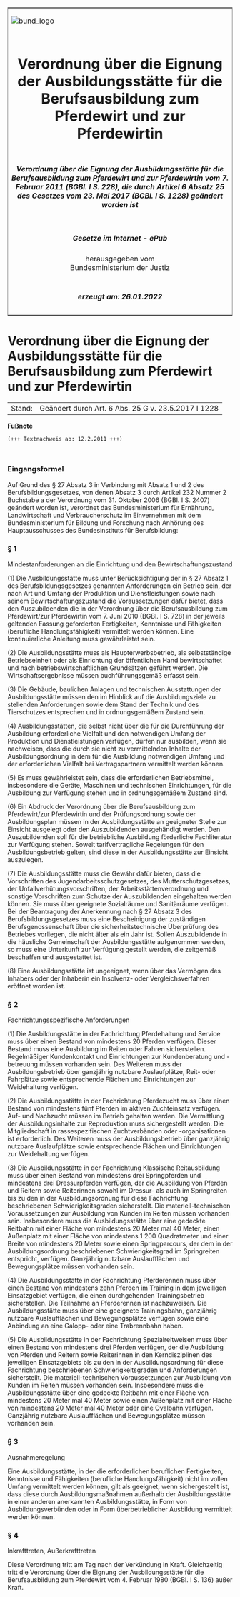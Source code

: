 <span id="DECKBLATT.html"></span>

<table border="0" frame="border" width="100%">

<tr valign="top">

<td align="left">

![bund\_logo](BfJ_2021_Web_de_de.gif)

</td>

<td align="right">

 

</td>

</tr>

<tr align="center" valign="middle">

<td colspan="2">

# Verordnung über die Eignung der Ausbildungsstätte für die Berufsausbildung zum Pferdewirt und zur Pferdewirtin

</td>

</tr>

<tr align="center" valign="middle">

<td colspan="2">

##### Verordnung über die Eignung der Ausbildungsstätte für die Berufsausbildung zum Pferdewirt und zur Pferdewirtin vom 7. Februar 2011 (BGBl. I S. 228), die durch Artikel 6 Absatz 25 des Gesetzes vom 23. Mai 2017 (BGBl. I S. 1228) geändert worden ist

</td>

</tr>

<tr align="center" valign="middle">

<td colspan="2">

  
  

##### Gesetze im Internet - ePub  
  
herausgegeben vom  
Bundesministerium der Justiz

</td>

</tr>

<tr align="center" valign="bottom">

<td colspan="2">

  
  

##### erzeugt am: 26.01.2022

</td>

</tr>

</table>

<span id="BJNR022800011.html"></span>

# Verordnung über die Eignung der Ausbildungsstätte für die Berufsausbildung zum Pferdewirt und zur Pferdewirtin

<div>

<div class="jnhtml">

|        |                                                     |
| ------ | --------------------------------------------------- |
| Stand: | Geändert durch Art. 6 Abs. 25 G v. 23.5.2017 I 1228 |

</div>

</div>

<div>

  
**Fußnote**

<div class="jnhtml">

<div>

<div class="jurAbsatz">

  

``` 
(+++ Textnachweis ab: 12.2.2011 +++)

 
```

</div>

</div>

</div>

</div>

<span id="BJNR022800011BJNE000100000.html"></span>

### Eingangsformel  

<div>

<div class="jnhtml">

<div>

<div class="jurAbsatz">

Auf Grund des § 27 Absatz 3 in Verbindung mit Absatz 1 und 2 des
Berufsbildungsgesetzes, von denen Absatz 3 durch Artikel 232 Nummer 2
Buchstabe a der Verordnung vom 31. Oktober 2006 (BGBl. I S. 2407)
geändert worden ist, verordnet das Bundesministerium für Ernährung,
Landwirtschaft und Verbraucherschutz im Einvernehmen mit dem
Bundesministerium für Bildung und Forschung nach Anhörung des
Hauptausschusses des Bundesinstituts für Berufsbildung:

</div>

</div>

</div>

</div>

<span id="BJNR022800011BJNE000201360.html"></span>

### § 1  
Mindestanforderungen an die Einrichtung und den Bewirtschaftungszustand

<div>

<div class="jnhtml">

<div>

<div class="jurAbsatz">

(1) Die Ausbildungsstätte muss unter Berücksichtigung der in § 27 Absatz
1 des Berufsbildungsgesetzes genannten Anforderungen ein Betrieb sein,
der nach Art und Umfang der Produktion und Dienstleistungen sowie nach
seinem Bewirtschaftungszustand die Voraussetzungen dafür bietet, dass
den Auszubildenden die in der Verordnung über die Berufsausbildung zum
Pferdewirt/zur Pferdewirtin vom 7. Juni 2010 (BGBl. I S. 728) in der
jeweils geltenden Fassung geforderten Fertigkeiten, Kenntnisse und
Fähigkeiten (berufliche Handlungsfähigkeit) vermittelt werden können.
Eine kontinuierliche Anleitung muss gewährleistet sein.

</div>

<div class="jurAbsatz">

(2) Die Ausbildungsstätte muss als Haupterwerbsbetrieb, als
selbstständige Betriebseinheit oder als Einrichtung der öffentlichen
Hand bewirtschaftet und nach betriebswirtschaftlichen Grundsätzen
geführt werden. Die Wirtschaftsergebnisse müssen buchführungsgemäß
erfasst sein.

</div>

<div class="jurAbsatz">

(3) Die Gebäude, baulichen Anlagen und technischen Ausstattungen der
Ausbildungsstätte müssen den im Hinblick auf die Ausbildungsziele zu
stellenden Anforderungen sowie dem Stand der Technik und des
Tierschutzes entsprechen und in ordnungsgemäßem Zustand sein.

</div>

<div class="jurAbsatz">

(4) Ausbildungsstätten, die selbst nicht über die für die Durchführung
der Ausbildung erforderliche Vielfalt und den notwendigen Umfang der
Produktion und Dienstleistungen verfügen, dürfen nur ausbilden, wenn sie
nachweisen, dass die durch sie nicht zu vermittelnden Inhalte der
Ausbildungsordnung in dem für die Ausbildung notwendigen Umfang und der
erforderlichen Vielfalt bei Vertragspartnern vermittelt werden können.

</div>

<div class="jurAbsatz">

(5) Es muss gewährleistet sein, dass die erforderlichen Betriebsmittel,
insbesondere die Geräte, Maschinen und technischen Einrichtungen, für
die Ausbildung zur Verfügung stehen und in ordnungsgemäßem Zustand sind.

</div>

<div class="jurAbsatz">

(6) Ein Abdruck der Verordnung über die Berufsausbildung zum
Pferdewirt/zur Pferdewirtin und der Prüfungsordnung sowie der
Ausbildungsplan müssen in der Ausbildungsstätte an geeigneter Stelle zur
Einsicht ausgelegt oder den Auszubildenden ausgehändigt werden. Den
Auszubildenden soll für die betriebliche Ausbildung förderliche
Fachliteratur zur Verfügung stehen. Soweit tarifvertragliche Regelungen
für den Ausbildungsbetrieb gelten, sind diese in der Ausbildungsstätte
zur Einsicht auszulegen.

</div>

<div class="jurAbsatz">

(7) Die Ausbildungsstätte muss die Gewähr dafür bieten, dass die
Vorschriften des Jugendarbeitsschutzgesetzes, des Mutterschutzgesetzes,
der Unfallverhütungsvorschriften, der Arbeitsstättenverordnung und
sonstige Vorschriften zum Schutze der Auszubildenden eingehalten werden
können. Sie muss über geeignete Sozialräume und Sanitärräume verfügen.
Bei der Beantragung der Anerkennung nach § 27 Absatz 3 des
Berufsbildungsgesetzes muss eine Bescheinigung der zuständigen
Berufsgenossenschaft über die sicherheitstechnische Überprüfung des
Betriebes vorliegen, die nicht älter als ein Jahr ist. Sollen
Auszubildende in die häusliche Gemeinschaft der Ausbildungsstätte
aufgenommen werden, so muss eine Unterkunft zur Verfügung gestellt
werden, die zeitgemäß beschaffen und ausgestattet ist.

</div>

<div class="jurAbsatz">

(8) Eine Ausbildungsstätte ist ungeeignet, wenn über das Vermögen des
Inhabers oder der Inhaberin ein Insolvenz- oder Vergleichsverfahren
eröffnet worden ist.

</div>

</div>

</div>

</div>

<span id="BJNR022800011BJNE000300000.html"></span>

### § 2  
Fachrichtungsspezifische Anforderungen

<div>

<div class="jnhtml">

<div>

<div class="jurAbsatz">

(1) Die Ausbildungsstätte in der Fachrichtung Pferdehaltung und Service
muss über einen Bestand von mindestens 20 Pferden verfügen. Dieser
Bestand muss eine Ausbildung im Reiten oder Fahren sicherstellen.
Regelmäßiger Kundenkontakt und Einrichtungen zur Kundenberatung und
-betreuung müssen vorhanden sein. Des Weiteren muss der
Ausbildungsbetrieb über ganzjährig nutzbare Auslaufplätze, Reit- oder
Fahrplätze sowie entsprechende Flächen und Einrichtungen zur
Weidehaltung verfügen.

</div>

<div class="jurAbsatz">

(2) Die Ausbildungsstätte in der Fachrichtung Pferdezucht muss über
einen Bestand von mindestens fünf Pferden im aktiven Zuchteinsatz
verfügen. Auf- und Nachzucht müssen im Betrieb gehalten werden. Die
Vermittlung der Ausbildungsinhalte zur Reproduktion muss sichergestellt
werden. Die Mitgliedschaft in rassespezifischen Zuchtverbänden oder
-organisationen ist erforderlich. Des Weiteren muss der
Ausbildungsbetrieb über ganzjährig nutzbare Auslaufplätze sowie
entsprechende Flächen und Einrichtungen zur Weidehaltung verfügen.

</div>

<div class="jurAbsatz">

(3) Die Ausbildungsstätte in der Fachrichtung Klassische Reitausbildung
muss über einen Bestand von mindestens drei Springpferden und mindestens
drei Dressurpferden verfügen, der die Ausbildung von Pferden und Reitern
sowie Reiterinnen sowohl im Dressur- als auch im Springreiten bis zu den
in der Ausbildungsordnung für diese Fachrichtung beschriebenen
Schwierigkeitsgraden sicherstellt. Die materiell-technischen
Voraussetzungen zur Ausbildung von Kunden im Reiten müssen vorhanden
sein. Insbesondere muss die Ausbildungsstätte über eine gedeckte
Reitbahn mit einer Fläche von mindestens 20 Meter mal 40 Meter, einen
Außenplatz mit einer Fläche von mindestens 1 200 Quadratmeter und einer
Breite von mindestens 20 Meter sowie einen Springparcours, der dem in
der Ausbildungsordnung beschriebenen Schwierigkeitsgrad im Springreiten
entspricht, verfügen. Ganzjährig nutzbare Auslaufflächen und
Bewegungsplätze müssen vorhanden sein.

</div>

<div class="jurAbsatz">

(4) Die Ausbildungsstätte in der Fachrichtung Pferderennen muss über
einen Bestand von mindestens zehn Pferden im Training in dem jeweiligen
Einsatzgebiet verfügen, die einen durchgehenden Trainingsbetrieb
sicherstellen. Die Teilnahme an Pferderennen ist nachzuweisen. Die
Ausbildungsstätte muss über eine geeignete Trainingsbahn, ganzjährig
nutzbare Auslaufflächen und Bewegungsplätze verfügen sowie eine
Anbindung an eine Galopp- oder eine Trabrennbahn haben.

</div>

<div class="jurAbsatz">

(5) Die Ausbildungsstätte in der Fachrichtung Spezialreitweisen muss
über einen Bestand von mindestens drei Pferden verfügen, der die
Ausbildung von Pferden und Reitern sowie Reiterinnen in den
Kerndisziplinen des jeweiligen Einsatzgebiets bis zu den in der
Ausbildungsordnung für diese Fachrichtung beschriebenen
Schwierigkeitsgraden und Anforderungen sicherstellt. Die
materiell-technischen Voraussetzungen zur Ausbildung von Kunden im
Reiten müssen vorhanden sein. Insbesondere muss die Ausbildungsstätte
über eine gedeckte Reitbahn mit einer Fläche von mindestens 20 Meter
mal 40 Meter sowie einen Außenplatz mit einer Fläche von mindestens 20
Meter mal 40 Meter oder eine Ovalbahn verfügen. Ganzjährig nutzbare
Auslaufflächen und Bewegungsplätze müssen vorhanden sein.

</div>

</div>

</div>

</div>

<span id="BJNR022800011BJNE000400000.html"></span>

### § 3  
Ausnahmeregelung

<div>

<div class="jnhtml">

<div>

<div class="jurAbsatz">

Eine Ausbildungsstätte, in der die erforderlichen beruflichen
Fertigkeiten, Kenntnisse und Fähigkeiten (berufliche Handlungsfähigkeit)
nicht im vollen Umfang vermittelt werden können, gilt als geeignet, wenn
sichergestellt ist, dass diese durch Ausbildungsmaßnahmen außerhalb der
Ausbildungsstätte in einer anderen anerkannten Ausbildungsstätte, in
Form von Ausbildungsverbünden oder in Form überbetrieblicher Ausbildung
vermittelt werden können.

</div>

</div>

</div>

</div>

<span id="BJNR022800011BJNE000500000.html"></span>

### § 4  
Inkrafttreten, Außerkrafttreten

<div>

<div class="jnhtml">

<div>

<div class="jurAbsatz">

Diese Verordnung tritt am Tag nach der Verkündung in Kraft. Gleichzeitig
tritt die Verordnung über die Eignung der Ausbildungsstätte für die
Berufsausbildung zum Pferdewirt vom 4. Februar 1980 (BGBl. I S. 136)
außer Kraft.

</div>

</div>

</div>

</div>

